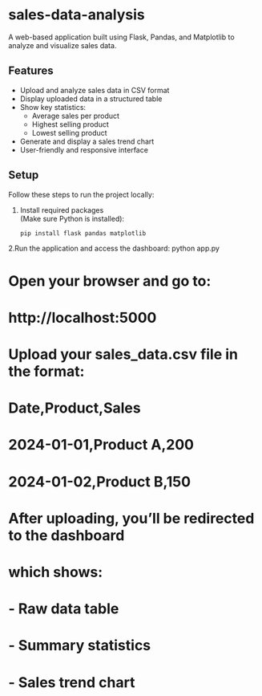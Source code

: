 # sales-data-analysis

A web-based application built using Flask, Pandas, and Matplotlib to analyze and visualize sales data.

## Features

- Upload and analyze sales data in CSV format
- Display uploaded data in a structured table
- Show key statistics:
  - Average sales per product
  - Highest selling product
  - Lowest selling product
- Generate and display a sales trend chart
- User-friendly and responsive interface

## Setup

Follow these steps to run the project locally:

1. Install required packages  
   (Make sure Python is installed):
   ```bash
   pip install flask pandas matplotlib
2.Run the application and access the dashboard:
    python app.py
# Open your browser and go to:
# http://localhost:5000

# Upload your sales_data.csv file in the format:
# Date,Product,Sales
# 2024-01-01,Product A,200
# 2024-01-02,Product B,150

# After uploading, you’ll be redirected to the dashboard
# which shows:
# - Raw data table
# - Summary statistics
# - Sales trend chart




